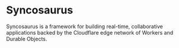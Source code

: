 # Syncosaurus

Syncosaurus is a framework for building real-time, collaborative applications backed by the Cloudflare edge network of Workers and Durable Objects.
